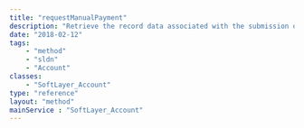 ```yaml
---
title: "requestManualPayment"
description: "Retrieve the record data associated with the submission of a Manual Payment Request. Softlayer customers are permitted to request a manual one-time payment at a minimum amount of $2.00. Customers may submit a Credit Card Payment (Mastercard, Visa, American Express) or a PayPal payment. For Credit Card Payments, SoftLayer engages the credit card financial institution to submit the payment request.  The financial institution's response and other data associated with the transaction are returned to the calling function.  In the case of PayPal Payments, SoftLayer engages the PayPal system to initiate the PayPal payment sequence.  The applicable data generated during the request is returned to the calling function. "
date: "2018-02-12"
tags:
    - "method"
    - "sldn"
    - "Account"
classes:
    - "SoftLayer_Account"
type: "reference"
layout: "method"
mainService : "SoftLayer_Account"
---
```

